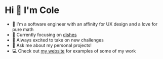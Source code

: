 # Hi 🐸 I'm Cole

- 🔭 I'm a software engineer with an affinity for UX design and a love for pure math
- 🍳 Currently focusing on [dishes](https://github.com/colecharb/dishes)
- 🧗 Always excited to take on new challenges
- 💬 Ask me about my personal projects!
- 💻 Check out [my website](https://colecharb.com) for examples of some of my work
